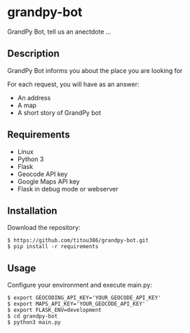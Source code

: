 # grandpy-bot
GrandPy Bot, tell us an anectdote ...

## Description
GrandPy Bot informs you about the place you are looking for

For each request, you will have as an answer:
- An address
- A map
- A short story of GrandPy bot

## Requirements
- Linux
- Python 3
- Flask
- Geocode API key
- Google Maps API key
- Flask in debug mode or webserver

## Installation
Download the repository:

    $ https://github.com/titou386/grandpy-bot.git
    $ pip install -r requirements

## Usage

Configure your environment and execute main.py:

    $ export GEOCODING_API_KEY='YOUR_GEOCODE_API_KEY'
    $ export MAPS_API_KEY='YOUR_GEOCODE_API_KEY'
    $ export FLASK_ENV=development
    $ cd grandpy-bot
    $ python3 main.py
